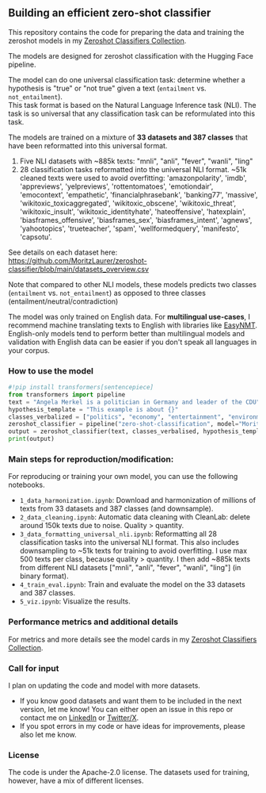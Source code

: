 ## Building an efficient zero-shot classifier

This repository contains the code for preparing the data and training the zeroshot models in my
[Zeroshot Classifiers Collection](https://huggingface.co/collections/MoritzLaurer/zeroshot-classifiers-6548b4ff407bb19ff5c3ad6f).

The models are designed for zeroshot classification with the Hugging Face pipeline. 

The model can do one universal classification task: determine whether a hypothesis is "true" or "not true" given a text
(`entailment` vs. `not_entailment`).  
This task format is based on the Natural Language Inference task (NLI).
The task is so universal that any classification task can be reformulated into this task.

The models are trained on a mixture of __33 datasets and 387 classes__ that have been reformatted into this universal format.
1.   Five NLI datasets with ~885k texts: "mnli", "anli", "fever", "wanli", "ling"
2.   28 classification tasks reformatted into the universal NLI format. ~51k cleaned texts were used to avoid overfitting:
'amazonpolarity', 'imdb', 'appreviews', 'yelpreviews', 'rottentomatoes',
'emotiondair', 'emocontext', 'empathetic',
'financialphrasebank', 'banking77', 'massive',
'wikitoxic_toxicaggregated', 'wikitoxic_obscene', 'wikitoxic_threat', 'wikitoxic_insult', 'wikitoxic_identityhate', 
'hateoffensive', 'hatexplain', 'biasframes_offensive', 'biasframes_sex', 'biasframes_intent',
'agnews', 'yahootopics',
'trueteacher', 'spam', 'wellformedquery',
'manifesto', 'capsotu'.

See details on each dataset here: https://github.com/MoritzLaurer/zeroshot-classifier/blob/main/datasets_overview.csv

Note that compared to other NLI models, these models predicts two classes (`entailment` vs. `not_entailment`)
as opposed to three classes (entailment/neutral/contradiction)

The model was only trained on English data. For __multilingual use-cases__, 
I recommend machine translating texts to English with libraries like [EasyNMT](https://github.com/UKPLab/EasyNMT).
English-only models tend to perform better than multilingual models and
validation with English data can be easier if you don't speak all languages in your corpus.


### How to use the model
```python
#!pip install transformers[sentencepiece]
from transformers import pipeline
text = "Angela Merkel is a politician in Germany and leader of the CDU"
hypothesis_template = "This example is about {}"
classes_verbalized = ["politics", "economy", "entertainment", "environment"]
zeroshot_classifier = pipeline("zero-shot-classification", model="MoritzLaurer/deberta-v3-large-zeroshot-v1.1-all-33")
output = zeroshot_classifier(text, classes_verbalised, hypothesis_template=hypothesis_template, multi_label=False)
print(output)
```


### Main steps for reproduction/modification:
For reproducing or training your own model, you can use the following notebooks.

- `1_data_harmonization.ipynb`: Download and harmonization of millions of texts from 33 datasets and 387 classes (and downsample).
- `2_data_cleaning.ipynb`: Automatic data cleaning with CleanLab: delete around 150k texts due to noise. Quality > quantity.
- `3_data_formatting_universal_nli.ipynb`: Reformatting all 28 classification tasks into the universal NLI format. 
This also includes downsampling to ~51k texts for training to avoid overfitting.  I use max 500 texts per class, because quality > quantity. 
I then add ~885k texts from different NLI datasets ["mnli", "anli", "fever", "wanli", "ling"] (in binary format).
- `4_train_eval.ipynb`: Train and evaluate the model on the 33 datasets and 387 classes.
- `5_viz.ipynb`: Visualize the results.


### Performance metrics and additional details
For metrics and more details see the model cards in my 
[Zeroshot Classifiers Collection](https://huggingface.co/collections/MoritzLaurer/zeroshot-classifiers-6548b4ff407bb19ff5c3ad6f).


### Call for input
I plan on updating the code and model with more datasets.  
- If you know good datasets and want them to be included in the next version, let me know!
You can either open an issue in this repo or contact me on
[LinkedIn](https://www.linkedin.com/in/moritz-laurer/) or [Twitter/X](https://twitter.com/MoritzLaurer).
- If you spot errors in my code or have ideas for improvements, please also let me know. 


### License
The code is under the Apache-2.0 license. The datasets used for training, however,
have a mix of different licenses. 